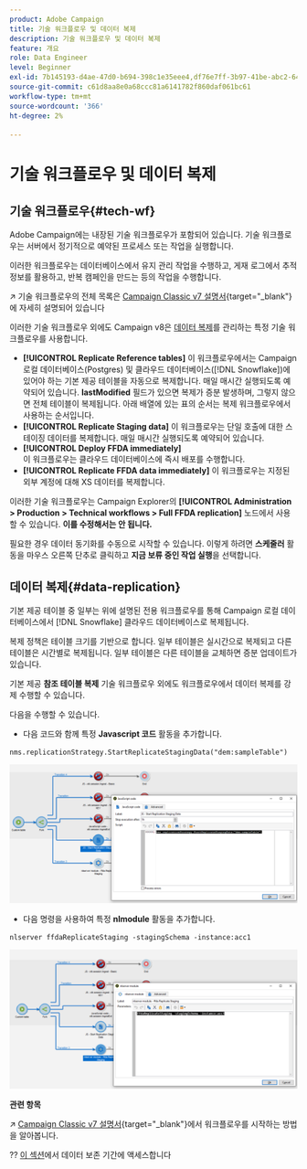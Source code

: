 ```yaml
---
product: Adobe Campaign
title: 기술 워크플로우 및 데이터 복제
description: 기술 워크플로우 및 데이터 복제
feature: 개요
role: Data Engineer
level: Beginner
exl-id: 7b145193-d4ae-47d0-b694-398c1e35eee4,df76e7ff-3b97-41be-abc2-640748680ff3
source-git-commit: c61d8aa8e0a68ccc81a6141782f860daf061bc61
workflow-type: tm+mt
source-wordcount: '366'
ht-degree: 2%

---
```


# 기술 워크플로우 및 데이터 복제

## 기술 워크플로우{#tech-wf}

Adobe Campaign에는 내장된 기술 워크플로우가 포함되어 있습니다. 기술 워크플로우는 서버에서 정기적으로 예약된 프로세스 또는 작업을 실행합니다.

이러한 워크플로우는 데이터베이스에서 유지 관리 작업을 수행하고, 게재 로그에서 추적 정보를 활용하고, 반복 캠페인을 만드는 등의 작업을 수행합니다.

↗️ 기술 워크플로우의 전체 목록은 [Campaign Classic v7 설명서](https://experienceleague.adobe.com/docs/campaign-classic/using/automating-with-workflows/advanced-management/about-technical-workflows.html){target=&quot;_blank&quot;}에 자세히 설명되어 있습니다


이러한 기술 워크플로우 외에도 Campaign v8은 [데이터 복제](#data-replication)를 관리하는 특정 기술 워크플로우를 사용합니다.

* **[!UICONTROL Replicate Reference tables]**
이 워크플로우에서는 Campaign 로컬 데이터베이스(Postgres) 및 클라우드 데이터베이스([!DNL Snowflake])에 있어야 하는 기본 제공 테이블을 자동으로 복제합니다. 매일 매시간 실행되도록 예약되어 있습니다. **lastModified** 필드가 있으면 복제가 증분 발생하며, 그렇지 않으면 전체 테이블이 복제됩니다. 아래 배열에 있는 표의 순서는 복제 워크플로우에서 사용하는 순서입니다.
* **[!UICONTROL Replicate Staging data]**
이 워크플로우는 단일 호출에 대한 스테이징 데이터를 복제합니다. 매일 매시간 실행되도록 예약되어 있습니다.
* **[!UICONTROL Deploy FFDA immediately]**\
   이 워크플로우는 클라우드 데이터베이스에 즉시 배포를 수행합니다.
* **[!UICONTROL Replicate FFDA data immediately]**
이 워크플로우는 지정된 외부 계정에 대해 XS 데이터를 복제합니다.

이러한 기술 워크플로우는 Campaign Explorer의 **[!UICONTROL Administration > Production > Technical workflows > Full FFDA replication]** 노드에서 사용할 수 있습니다. **이를 수정해서는 안 됩니다.**

필요한 경우 데이터 동기화를 수동으로 시작할 수 있습니다. 이렇게 하려면 **스케줄러** 활동을 마우스 오른쪽 단추로 클릭하고 **지금 보류 중인 작업 실행**&#x200B;을 선택합니다.

## 데이터 복제{#data-replication}

기본 제공 테이블 중 일부는 위에 설명된 전용 워크플로우를 통해 Campaign 로컬 데이터베이스에서 [!DNL Snowflake] 클라우드 데이터베이스로 복제됩니다.

복제 정책은 테이블 크기를 기반으로 합니다. 일부 테이블은 실시간으로 복제되고 다른 테이블은 시간별로 복제됩니다. 일부 테이블은 다른 테이블을 교체하면 증분 업데이트가 있습니다.

기본 제공 **참조 테이블 복제** 기술 워크플로우 외에도 워크플로우에서 데이터 복제를 강제 수행할 수 있습니다.

다음을 수행할 수 있습니다.

* 다음 코드와 함께 특정 **Javascript 코드** 활동을 추가합니다.

```
nms.replicationStrategy.StartReplicateStagingData("dem:sampleTable")
```

![](assets/jscode.png)


* 다음 명령을 사용하여 특정 **nlmodule** 활동을 추가합니다.

```
nlserver ffdaReplicateStaging -stagingSchema -instance:acc1
```

![](assets/nlmodule.png)

**관련 항목**

↗️ [Campaign Classic v7 설명서](https://experienceleague.adobe.com/docs/campaign-classic/using/automating-with-workflows/introduction/about-workflows.html?lang=en#automating-with-workflows){target=&quot;_blank&quot;}에서 워크플로우를 시작하는 방법을 알아봅니다.

?? [이 섹션](../dev/datamodel-best-practices.md#data-retention)에서 데이터 보존 기간에 액세스합니다
